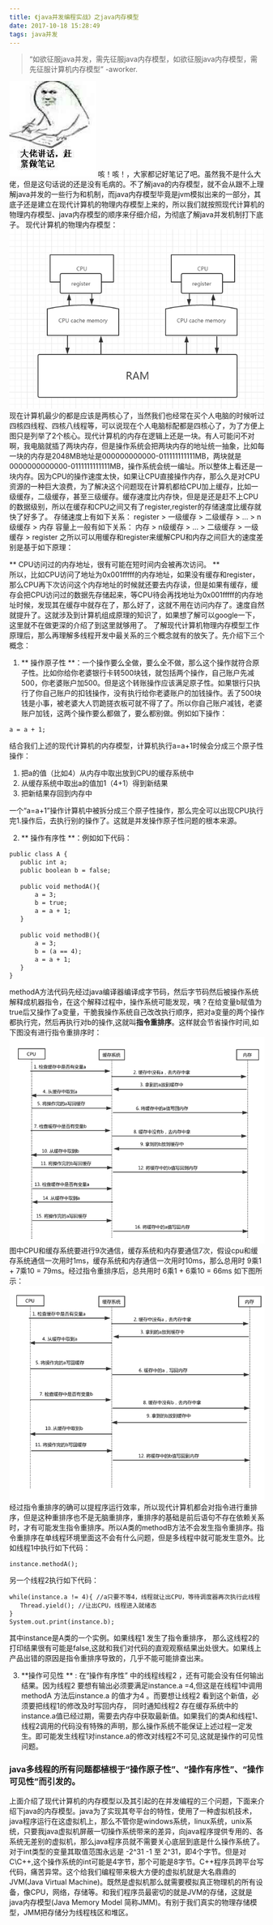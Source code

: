 ```yaml
---
title: 《java并发编程实战》之java内存模型
date: 2017-10-18 15:28:49
tags: java并发
---
```

> “如欲征服java并发，需先征服java内存模型，如欲征服java内存模型，需先征服计算机内存模型” -aworker.

![大佬讲话](https://github.com/aworker/aworker.github.io/raw/hexo/source/_posts/java-memory-model/leader_speak.jpg)
咳！咳！，大家都记好笔记了吧。虽然我不是什么大佬，但是这句话说的还是没有毛病的。不了解java的内存模型，就不会从跟不上理解java并发的一些行为和机制，而java内存模型毕竟是jvm模拟出来的一部分，其底子还是建立在现代计算机的物理内存模型上来的，所以我们就按照现代计算机的物理内存模型、java内存模型的顺序来仔细介绍，为彻底了解java并发机制打下底子。
现代计算机的物理内存模型：
![现代计算机的物理内存模型](https://github.com/aworker/aworker.github.io/raw/hexo/source/_posts/java-memory-model/memory_model_physical.png)
现在计算机最少的都是应该是两核心了，当然我们也经常在买个人电脑的时候听过四核四线程、四核八线程等，可以说现在个人电脑标配都是四核心了，为了方便上图只是列举了2个核心。现代计算机的内存在逻辑上还是一块。有人可能问不对啊，我电脑就插了两块内存，但是操作系统会把两块内存的地址统一抽象，比如每一块的内存是2048MB地址是000000000000-011111111111MB，两块就是0000000000000-0111111111111MB，操作系统会统一编址。所以整体上看还是一块内存。因为CPU的操作速度太快，如果让CPU直接操作内存，那么久是对CPU资源的一种巨大浪费，为了解决这个问题现在计算机都给CPU加上缓存，比如一级缓存，二级缓存，甚至三级缓存。缓存速度比内存快，但是是还是赶不上CPU的数据级别，所以在缓存和CPU之间又有了register,register的存储速度比缓存就快了好多了。
存储速度上有如下关系：
register > 一级缓存 > 二级缓存 > ... > n级缓存 > 内存
容量上一般有如下关系：
内存 > n级缓存 > ... > 二级缓存 > 一级缓存 > register
之所以可以用缓存和register来缓解CPU和内存之间巨大的速度差别是基于如下原理：

** CPU访问过的内存地址，很有可能在短时间内会被再次访问。 **  
所以，比如CPU访问了地址为0x001fffff的内存地址，如果没有缓存和register，那么CPU再下次访问这个内存地址的时候就还要去内存读，但是如果有缓存，缓存会把CPU访问过的数据先存储起来，等CPU待会再找地址为0x001fffff的内存地址时候，发现其在缓存中就存在了，那么好了，这就不用在访问内存了。速度自然就提升了。这就涉及到计算机组成原理的知识了，如果想了解可以google一下，这里就不在做更深的介绍了到这里就够用了。
了解现代计算机物理内存模型工作原理后，那么再理解多线程开发中最关系的三个概念就有的放矢了。先介绍下三个概念：

1. ** 操作原子性 **：一个操作要么全做，要么全不做，那么这个操作就符合原子性。比如你给你老婆银行卡转500块钱，就包括两个操作，自己账户先减500，你老婆账户加500。但是这个转账操作应该满足原子性。如果银行只执行了你自己账户的扣钱操作，没有执行给你老婆账户的加钱操作。丢了500块钱是小事，被老婆大人罚跪搓衣板可就不得了了。所以你自己账户减钱，老婆账户加钱，这两个操作要么都做了，要么都别做。例如如下操作：
 ``` 
 a = a + 1; 
 ```
 结合我们上述的现代计算机的内存模型，计算机执行a=a+1时候会分成三个原子性操作：
 1. 把a的值（比如4）从内存中取出放到CPU的缓存系统中
 2. 从缓存系统中取出a的值加1（4+1）得到新结果
 3. 把新结果存回到内存中

 一个“a=a+1”操作计算机中被拆分成三个原子性操作，那么完全可以出现CPU执行完1.操作后，去执行别的操作了。这就是并发操作原子性问题的根本来源。

2. ** 操作有序性 **：例如如下代码： 
 ```
 public class A {
    public int a;
    public boolean b = false;

    public void methodA(){
        a = 3;
        b = true;
        a = a + 1;
    }

    public void methodB(){
        a = 3;
        b = (a == 4);
        a = a + 1;
    }
 } 
 ```
 methodA方法代码先经过java编译器编译成字节码，然后字节码然后被操作系统解释成机器指令，在这个解释过程中，操作系统可能发现，咦？在给变量b赋值为true后又操作了a变量，干脆我操作系统自己改改执行顺序，把对a变量的两个操作都执行完，然后再执行对b的操作,这就叫**指令重排序**。这样就会节省操作时间,如下图没有进行指令重排序时：
 ![没有指令重排序](https://github.com/aworker/aworker.github.io/raw/hexo/source/_posts/java-memory-model/before_instruciton_reorder.png)
 图中CPU和缓存系统要进行9次通信，缓存系统和内存要通信7次，假设cpu和缓存系统通信一次用时1ms，缓存系统和内存通信一次用时10ms，那么总用时 9乘1 + 7乘10 = 79ms。经过指令重排序后，总共用时  6乘1 + 6乘10 = 66ms 如下图所示：
 ![有指令重排序](https://github.com/aworker/aworker.github.io/raw/hexo/source/_posts/java-memory-model/after_instruction_reorder.png)
 经过指令重排序的确可以提程序运行效率，所以现代计算机都会对指令进行重排序，但是这种重排序也不是无脑重排序，重排序的基础是前后语句不存在依赖关系时，才有可能发生指令重排序。所以A类的methodB方法不会发生指令重排序。指令重排序在单线程环境里面这不会有什么问题，但是多线程中就可能发生意外。比如线程1中执行如下代码：
 ```
 instance.methodA();
 ```
 另一个线程2执行如下代码：
 ```
 while(instance.a != 4){ //a只要不等4，线程就让出CPU，等待调度器再次执行此线程
 	Thread.yield(); //让出CPU，线程进入就绪态
 }
 System.out.print(instance.b);
 ```
 其中instance是A类的一个实例。如果线程1 发生了指令重排序， 那么这线程2的打印结果很有可能是false,这就和我们对代码的直观观察结果出处很大。如果线上产品出错的原因是指令重排序导致的，几乎不能可能排查出来。

3. **操作可见性 ** :
 在“操作有序性” 中的线程线程2 ，还有可能会没有任何输出结果。因为线程2  要想有输出必须要满足instance.a =4,但这是在线程1中调用methodA 方法后instance.a 的值才为4 。而要想让线程2 看到这个新值，必须要把线程1的修改及时写回内存， 同时通知线程2 存在缓存系统中的instance.a值已经过期，需要去内存中获取最新值。如果我们的类A和线程1、线程2调用的代码没有特殊的声明，那么操作系统不能保证上述过程一定发生。即可能发生线程1对instance.a的修改对线程2不可见,这就是操作的可见性问题。

### java多线程的所有问题都植根于“操作原子性”、“操作有序性”、“操作可见性”而引发的。
上面介绍了现代计算机的内存模型以及其引起的在并发编程的三个问题，下面来介绍下java的内存模型。java为了实现其夸平台的特性，使用了一种虚拟机技术，java程序运行在这虚拟机上，那么不管你是windows系统，linux系统，unix系统，只要我java虚拟机屏蔽一切操作系统带来的差异，向java程序提供专用的、各系统无差别的虚拟机，那么java程序员就不需要关心底层到底是什么操作系统了。对于int类型的变量其取值范围永远是 -2^31 -1 至 2^31，即4个字节。但是对C\C++,这个操作系统的int可能是4字节，那个可能是8字节。C++程序员跨平台写代码，痛苦异常。这个给我们编程带来极大方便的虚拟机就是大名鼎鼎的JVM(Java Virtual Machine)。既然是虚拟机那么就需要模拟真正物理机的所有设备，像CPU，网络，存储等。和我们程序员最密切的就是JVM的存储，这就是java内存模型(Java Memory Model 简称JMM)。有别于我们真实的物理存储模型，JMM把存储分为线程栈区和堆区。